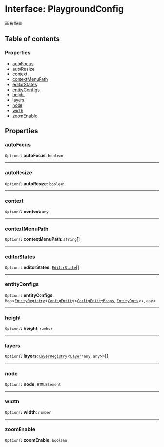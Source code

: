 # Interface: PlaygroundConfig

画布配置

## Table of contents

### Properties

* [autoFocus](/auto-docs/core/interfaces/PlaygroundConfig.md#autofocus)
* [autoResize](/auto-docs/core/interfaces/PlaygroundConfig.md#autoresize)
* [context](/auto-docs/core/interfaces/PlaygroundConfig.md#context)
* [contextMenuPath](/auto-docs/core/interfaces/PlaygroundConfig.md#contextmenupath)
* [editorStates](/auto-docs/core/interfaces/PlaygroundConfig.md#editorstates)
* [entityConfigs](/auto-docs/core/interfaces/PlaygroundConfig.md#entityconfigs)
* [height](/auto-docs/core/interfaces/PlaygroundConfig.md#height)
* [layers](/auto-docs/core/interfaces/PlaygroundConfig.md#layers)
* [node](/auto-docs/core/interfaces/PlaygroundConfig.md#node)
* [width](/auto-docs/core/interfaces/PlaygroundConfig.md#width)
* [zoomEnable](/auto-docs/core/interfaces/PlaygroundConfig.md#zoomenable)

## Properties

### autoFocus

`Optional` **autoFocus**: `boolean`

***

### autoResize

`Optional` **autoResize**: `boolean`

***

### context

`Optional` **context**: `any`

***

### contextMenuPath

`Optional` **contextMenuPath**: `string`\[]

***

### editorStates

`Optional` **editorStates**: [`EditorState`](/auto-docs/core/interfaces/EditorState-1.md)\[]

***

### entityConfigs

`Optional` **entityConfigs**: `Map`<[`EntityRegistry`](/auto-docs/core/interfaces/EntityRegistry.md)<[`ConfigEntity`](/auto-docs/core/classes/ConfigEntity.md)<[`ConfigEntityProps`](/auto-docs/core/interfaces/ConfigEntityProps.md), [`EntityOpts`](/auto-docs/core/interfaces/EntityOpts.md)>>, `any`>

***

### height

`Optional` **height**: `number`

***

### layers

`Optional` **layers**: [`LayerRegistry`](/auto-docs/core/interfaces/LayerRegistry.md)<[`Layer`](/auto-docs/core/classes/Layer.md)<`any`, `any`>>\[]

***

### node

`Optional` **node**: `HTMLElement`

***

### width

`Optional` **width**: `number`

***

### zoomEnable

`Optional` **zoomEnable**: `boolean`
